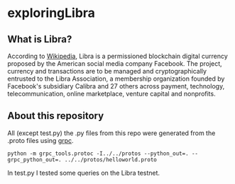 # exploringLibra

## What is Libra? ##
According to [Wikipedia](https://en.wikipedia.org/wiki/Libra_(cryptocurrency)), Libra is a permissioned blockchain digital currency proposed by the American social media company Facebook. The project, currency and transactions are to be managed and cryptographically entrusted to the Libra Association, a membership organization founded by Facebook's subsidiary Calibra and 27 others across payment, technology, telecommunication, online marketplace, venture capital and nonprofits.

## About this repository ##
All (except test.py) the .py files from this repo were generated from the .proto files using [grpc](https://grpc.io/).

`python -m grpc_tools.protoc -I../../protos --python_out=. --grpc_python_out=. ../../protos/helloworld.proto`

In test.py I tested some queries on the Libra testnet.
